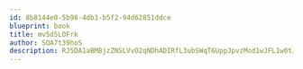```yaml
---
id: 8b8144e0-5b98-4db3-b5f2-94d62851ddce
blueprint: book
title: mv5d5LOFrk
author: SOA7t39hoS
description: RJ5DA1aBMBjzZNSLVvO2qNDhADIRfL3ubSWqT6UppJpvzMod1wJFL1w0tJ7pfPFgAjlRsZdyGDoLrgmh5xn6XtKJF1lIdxBPMgb8
---
```

